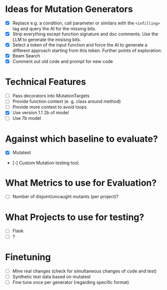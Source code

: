 # Ideas for Mutation Generators

- [x] Replace e.g. a condition, call parameter or similars with the `<infilling>` tag and query the AI for the missing bits.
- [x] Strip everything except function signature and doc comments. Use the LLM to generate the misisng bits.
- [x] Select a token of the input function and force the AI to generate a different approach starting from this token. Further points of exploration:
- [x] Beam Search
- [x] Comment out old code and prompt for new code

# Technical Features

- [ ] Pass decorators into MutationTargets
- [ ] Provide function context (e. g. class around method)
- [ ] Provide more context to avoid loops
- [x] Use version 1.1 2b of model
- [ ] Use 7b model

# Against which baseline to evaluate?

- [x] Mutatest
- [-] Custom Mutation testing tool.

# What Metrics to use for Evaluation?

- [ ] Number of disjoint/uncaught mutants (per project)?

# What Projects to use for testing?

- [ ] Flask
- [ ] ?

# Finetuning

- [ ] Mine real changes (check for simultaneous changes of code and test)
- [ ] Synthetic test data based on mutatest
- [ ] Fine tune once per generator (regarding specific format)
